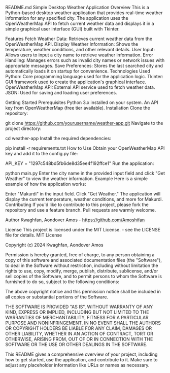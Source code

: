 README.md
Simple Desktop Weather Application
Overview
This is a Python-based desktop weather application that provides real-time weather information for any specified city.
The application uses the OpenWeatherMap API to fetch current weather data and displays it in a simple graphical user 
interface (GUI) built with Tkinter.

Features
Fetch Weather Data: Retrieves current weather data from the OpenWeatherMap API.
Display Weather Information: Shows the temperature, weather conditions, and other relevant details.
User Input: Allows users to input a city name to retrieve weather information.
Error Handling: Manages errors such as invalid city names or network issues with appropriate messages.
Save Preferences: Stores the last searched city and automatically loads it on startup for convenience.
Technologies Used
Python: Core programming language used for the application logic.
Tkinter: GUI framework used to create the application's graphical interface.
OpenWeatherMap API: External API service used to fetch weather data.
JSON: Used for saving and loading user preferences.

Getting Started
Prerequisites
Python 3.x installed on your system.
An API key from OpenWeatherMap (free tier available).
Installation
Clone the repository:

git clone https://github.com/yourusername/weather-app.git
Navigate to the project directory:

cd weather-app
Install the required dependencies:

pip install -r requirements.txt
How to Use
Obtain your OpenWeatherMap API key and add it to the config.py file:

API_KEY = "1297c548bd5fb6de8d35ee4f192ffce1"
Run the application:

python main.py
Enter the city name in the provided input field and click "Get Weather" to view the weather information.
Example
Here is a simple example of how the application works:

Enter "Makurdi" in the input field.
Click "Get Weather."
The application will display the current temperature, weather conditions, and more for Makurdi.
Contributing
If you'd like to contribute to this project, please fork the repository and use a feature branch. 
Pull requests are warmly welcome.

Author
Kwaghfan, Aondover Amos - https://github.com/Amoshifan

License
This project is licensed under the MIT License. - see the LICENSE file for details.
MIT License

Copyright (c) 2024 Kwaghfan, Aondover Amos

Permission is hereby granted, free of charge, to any person obtaining a copy
of this software and associated documentation files (the "Software"), to deal
in the Software without restriction, including without limitation the rights
to use, copy, modify, merge, publish, distribute, sublicense, and/or sell
copies of the Software, and to permit persons to whom the Software is
furnished to do so, subject to the following conditions:

The above copyright notice and this permission notice shall be included in all
copies or substantial portions of the Software.

THE SOFTWARE IS PROVIDED "AS IS", WITHOUT WARRANTY OF ANY KIND, EXPRESS OR
IMPLIED, INCLUDING BUT NOT LIMITED TO THE WARRANTIES OF MERCHANTABILITY,
FITNESS FOR A PARTICULAR PURPOSE AND NONINFRINGEMENT. IN NO EVENT SHALL THE
AUTHORS OR COPYRIGHT HOLDERS BE LIABLE FOR ANY CLAIM, DAMAGES OR OTHER
LIABILITY, WHETHER IN AN ACTION OF CONTRACT, TORT OR OTHERWISE, ARISING FROM,
OUT OF OR IN CONNECTION WITH THE SOFTWARE OR THE USE OR OTHER DEALINGS IN THE
SOFTWARE.

This README gives a comprehensive overview of your project, including how to get started, 
use the application, and contribute to it. Make sure to adjust any placeholder information 
like URLs or names as necessary.

